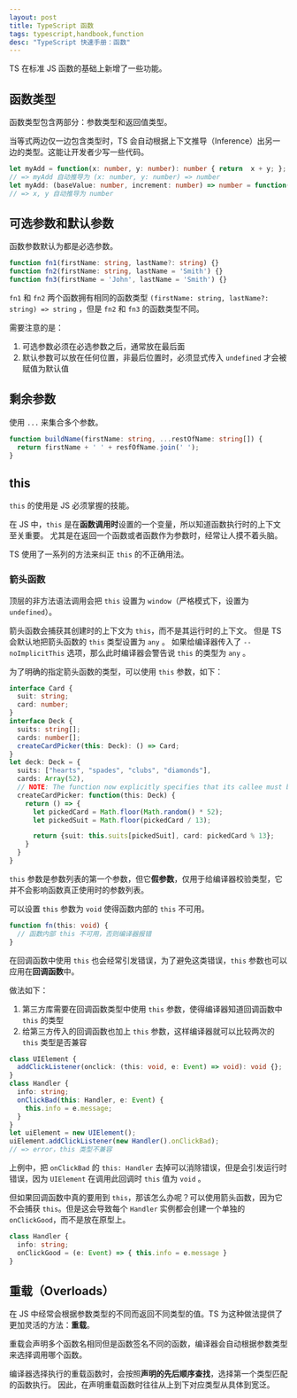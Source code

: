 ```yaml
---
layout: post
title: TypeScript 函数
tags: typescript,handbook,function
desc: "TypeScript 快速手册：函数"
---
```


TS 在标准 JS 函数的基础上新增了一些功能。

## 函数类型

函数类型包含两部分：参数类型和返回值类型。

当等式两边仅一边包含类型时，TS 会自动根据上下文推导（Inference）出另一边的类型。这能让开发者少写一些代码。

```ts
let myAdd = function(x: number, y: number): number { return  x + y; };
// => myAdd 自动推导为 (x: number, y: number) => number 
let myAdd: (baseValue: number, increment: number) => number = function(x, y) { return x + y; };
// => x, y 自动推导为 number
```

## 可选参数和默认参数

函数参数默认为都是必选参数。

```ts
function fn1(firstName: string, lastName?: string) {}
function fn2(firstName: string, lastName = 'Smith') {}
function fn3(firstName = 'John', lastName = 'Smith') {}
```

`fn1` 和 `fn2` 两个函数拥有相同的函数类型 `(firstName: string, lastName?: string) => string` ，但是 `fn2` 和 `fn3` 的函数类型不同。

需要注意的是：

1. 可选参数必须在必选参数之后，通常放在最后面
2. 默认参数可以放在任何位置，非最后位置时，必须显式传入 `undefined` 才会被赋值为默认值

## 剩余参数

使用 `...` 来集合多个参数。

```ts
function buildName(firstName: string, ...restOfName: string[]) {
  return firstName + ' ' + resfOfName.join(' ');
}
```

## this

`this` 的使用是 JS 必须掌握的技能。

在 JS 中，`this` 是在**函数调用时**设置的一个变量，所以知道函数执行时的上下文至关重要。
尤其是在返回一个函数或者函数作为参数时，经常让人摸不着头脑。

TS 使用了一系列的方法来纠正 `this` 的不正确用法。

### 箭头函数

顶层的非方法语法调用会把 `this` 设置为 `window`（严格模式下，设置为 `undefined`）。

箭头函数会捕获其创建时的上下文为 `this`，而不是其运行时的上下文。
但是 TS 会默认地把箭头函数的 `this` 类型设置为 `any` 。
如果给编译器传入了 `--noImplicitThis` 选项，那么此时编译器会警告说 `this` 的类型为 `any` 。

为了明确的指定箭头函数的类型，可以使用 `this` 参数，如下：

```ts
interface Card {
  suit: string;
  card: number;
}
interface Deck {
  suits: string[];
  cards: number[];
  createCardPicker(this: Deck): () => Card;
}
let deck: Deck = {
  suits: ["hearts", "spades", "clubs", "diamonds"],
  cards: Array(52),
  // NOTE: The function now explicitly specifies that its callee must be of type Deck
  createCardPicker: function(this: Deck) {
    return () => {
      let pickedCard = Math.floor(Math.random() * 52);
      let pickedSuit = Math.floor(pickedCard / 13);

      return {suit: this.suits[pickedSuit], card: pickedCard % 13};
    }
  }
}
```

`this` 参数是参数列表的第一个参数，但它**假参数**，仅用于给编译器校验类型，它并不会影响函数真正使用时的参数列表。

可以设置 `this` 参数为 `void` 使得函数内部的 `this` 不可用。

```ts
function fn(this: void) {
  // 函数内部 this 不可用，否则编译器报错
}
```

在回调函数中使用 `this` 也会经常引发错误，为了避免这类错误，`this` 参数也可以应用在**回调函数**中。

做法如下：

1. 第三方库需要在回调函数类型中使用 `this` 参数，使得编译器知道回调函数中 `this` 的类型
2. 给第三方传入的回调函数也加上 `this` 参数，这样编译器就可以比较两次的 `this` 类型是否兼容

```ts
class UIElement {
  addClickListener(onclick: (this: void, e: Event) => void): void {};
}
class Handler {
  info: string;
  onClickBad(this: Handler, e: Event) {
    this.info = e.message;
  }
}
let uiElement = new UIElement();
uiElement.addClickListener(new Handler().onClickBad);
// => error，this 类型不兼容
```
上例中，把 `onClickBad` 的 `this: Handler` 去掉可以消除错误，但是会引发运行时错误，因为 `UIElement` 在调用此回调时 `this` 值为 `void` 。

但如果回调函数中真的要用到 `this`，那该怎么办呢？可以使用箭头函数，因为它不会捕获 `this`。但是这会导致每个 `Handler` 实例都会创建一个单独的 `onClickGood`，而不是放在原型上。

```ts
class Handler {
  info: string;
  onClickGood = (e: Event) => { this.info = e.message }
}
```

## 重载（Overloads）

在 JS 中经常会根据参数类型的不同而返回不同类型的值。TS 为这种做法提供了更加灵活的方法：**重载**。

重载会声明多个函数名相同但是函数签名不同的函数，编译器会自动根据参数类型来选择调用哪个函数。

编译器选择执行的重载函数时，会按照**声明的先后顺序查找**，选择第一个类型匹配的函数执行。
因此，在声明重载函数时往往从上到下对应类型从具体到宽泛。
